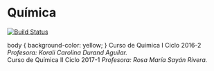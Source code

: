 # Química
[![Build Status](https://travis-ci.org/gnab/remark.svg?branch=develop)]()

body {
    background-color: yellow;
}
Curso de Quimica I Ciclo 2016-2 _Profesora: Korali Carolina Durand Aguilar._<br /> 
Curso de Química II Ciclo 2017-1 _Profesora: Rosa María Sayán Rivera._
